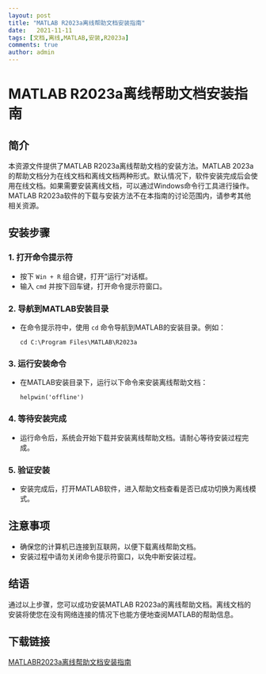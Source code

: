```yaml
---
layout: post
title: "MATLAB R2023a离线帮助文档安装指南"
date:   2021-11-11
tags: [文档,离线,MATLAB,安装,R2023a]
comments: true
author: admin
---
```

# MATLAB R2023a离线帮助文档安装指南

## 简介
本资源文件提供了MATLAB R2023a离线帮助文档的安装方法。MATLAB 2023a的帮助文档分为在线文档和离线文档两种形式。默认情况下，软件安装完成后会使用在线文档。如果需要安装离线文档，可以通过Windows命令行工具进行操作。MATLAB R2023a软件的下载与安装方法不在本指南的讨论范围内，请参考其他相关资源。

## 安装步骤

### 1. 打开命令提示符
- 按下 `Win + R` 组合键，打开“运行”对话框。
- 输入 `cmd` 并按下回车键，打开命令提示符窗口。

### 2. 导航到MATLAB安装目录
- 在命令提示符中，使用 `cd` 命令导航到MATLAB的安装目录。例如：
  ```
  cd C:\Program Files\MATLAB\R2023a
  ```

### 3. 运行安装命令
- 在MATLAB安装目录下，运行以下命令来安装离线帮助文档：
  ```
  helpwin('offline')
  ```

### 4. 等待安装完成
- 运行命令后，系统会开始下载并安装离线帮助文档。请耐心等待安装过程完成。

### 5. 验证安装
- 安装完成后，打开MATLAB软件，进入帮助文档查看是否已成功切换为离线模式。

## 注意事项
- 确保您的计算机已连接到互联网，以便下载离线帮助文档。
- 安装过程中请勿关闭命令提示符窗口，以免中断安装过程。

## 结语
通过以上步骤，您可以成功安装MATLAB R2023a的离线帮助文档。离线文档的安装将使您在没有网络连接的情况下也能方便地查阅MATLAB的帮助信息。

## 下载链接

[MATLABR2023a离线帮助文档安装指南](https://pan.quark.cn/s/1c58464a87d1)